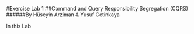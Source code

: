 #Exercise Lab 1
##Command and Query Responsibility Segregation (CQRS)
######By Hüseyin Arziman & Yusuf Cetinkaya


In this Lab 
